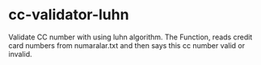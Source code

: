 # cc-validator-luhn
Validate CC number with using luhn algorithm.
The Function, reads credit card numbers from numaralar.txt and then says this cc number valid or invalid.
